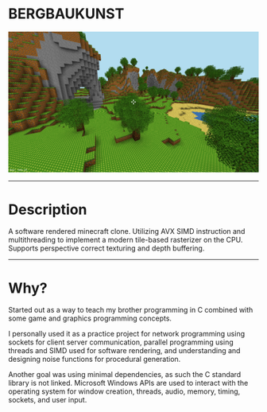 # BERGBAUKUNST 

![screenshot][screenshot]

---

# Description

A software rendered minecraft clone.
Utilizing AVX SIMD instruction and multithreading to implement a modern tile-based rasterizer on the CPU.
Supports perspective correct texturing and depth buffering.

---

# Why?

Started out as a way to teach my brother programming in C combined with some game and graphics programming concepts.

I personally used it as a practice project for network programming using sockets for client server communication, parallel programming using threads and SIMD used for software rendering, and understanding and designing noise functions for procedural generation.

Another goal was using minimal dependencies, as such the C standard library is not linked. Microsoft Windows APIs are used to interact with the operating system for window creation, threads, audio, memory, timing, sockets, and user input.

[screenshot]: data/screenshots/0.png "Screenshot"
